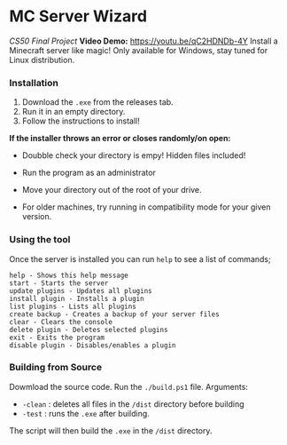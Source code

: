 
# MC Server Wizard
*CS50 Final Project*
**Video Demo:**  <https://youtu.be/qC2HDNDb-4Y>
Install a Minecraft server like magic!
Only available for Windows, stay tuned for Linux distribution.
### Installation

1. Download the `.exe` from the releases tab.
2. Run it in an empty directory.
3. Follow the instructions to install!

**If the installer throws an error or closes randomly/on open:**

 - Doubble check your directory is empy! Hidden files included!

 - Run the program as an administrator

 - Move your directory out of the root of your drive.

 - For older machines, try running in compatibility mode for your given version.

### Using the tool

Once the server is installed you can run `help` to see a list of commands;
```
help - Shows this help message
start - Starts the server
update plugins - Updates all plugins
install plugin - Installs a plugin
list plugins - Lists all plugins
create backup - Creates a backup of your server files
clear - Clears the console
delete plugin - Deletes selected plugins
exit - Exits the program
disable plugin - Disables/enables a plugin
```

### Building from Source

Dowmload the source code.
Run the `./build.ps1` file.
Arguments:
 - `-clean` : deletes all files in the `/dist` directory before building
 - `-test` : runs the `.exe` after building.

The script will then build the `.exe` in the `/dist` directory.
